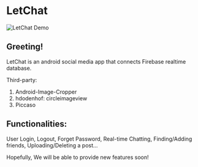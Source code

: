 # LetChat

![LetChat Demo](media/Letchat.gif=300*600)


##  Greeting!

LetChat is an android social media app that connects Firebase realtime database. 

Third-party: 
1. Android-Image-Cropper
2. hdodenhof: circleimageview
3. Piccaso 


## Functionalities:

User Login, Logout, Forget Password, Real-time Chatting, Finding/Adding friends, Uploading/Deleting a post...

Hopefully, We will be able to provide new features soon!



